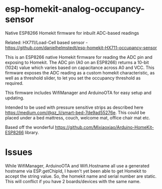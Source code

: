 # esp-homekit-analog-occupancy-sensor
Native ESP8266 Homekit firmware for inbuilt ADC-based readings

Related: HX711/Load-Cell based sensor - https://github.com/danielhelmstedt/esp-homekit-HX711-occupancy-sensor

This is an ESP8266 native Homekit firmware for reading the ADC pin and exposing to Homekit. 
The ADC pin (A0 on an ESP8266) returns a 10-bit (1024) value which varies based on capacitance across A0 and VCC. This firmware exposes the ADC reading as a custom homekit characteristic, as well as a threshold slider, to let you set the occupancy threshold as required.

This firmware includes WifiManager and ArduinoOTA for easy setup and updating.

Intended to be used with pressure sensitive strips as described here https://medium.com/@qz_li/smart-bed-7de9ad55276e. This could be placed under a bed mattress, couch, welcome mat, office chair mat etc.


Based off the wonderful https://github.com/Mixiaoxiao/Arduino-HomeKit-ESP8266 library.

# Issues
While WifiManager, ArduinoOTA and Wifi.Hostname all use a generated hostname via ESP.getChipId, I haven't yet been able to get Homekit to accept the string value. So, the homekit name and serial number are static. This will conflict if you have 2 boards/devices with the same name.


